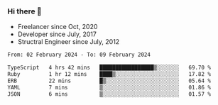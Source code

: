 ### Hi there 👋

- Freelancer since Oct, 2020
- Developer since July, 2017
- Structral Engineer since July, 2012

<!--START_SECTION:waka-->

```txt
From: 02 February 2024 - To: 09 February 2024

TypeScript   4 hrs 42 mins   █████████████████▒░░░░░░░   69.70 %
Ruby         1 hr 12 mins    ████▒░░░░░░░░░░░░░░░░░░░░   17.82 %
ERB          22 mins         █▒░░░░░░░░░░░░░░░░░░░░░░░   05.64 %
YAML         7 mins          ▒░░░░░░░░░░░░░░░░░░░░░░░░   01.86 %
JSON         6 mins          ▒░░░░░░░░░░░░░░░░░░░░░░░░   01.57 %
```

<!--END_SECTION:waka-->
